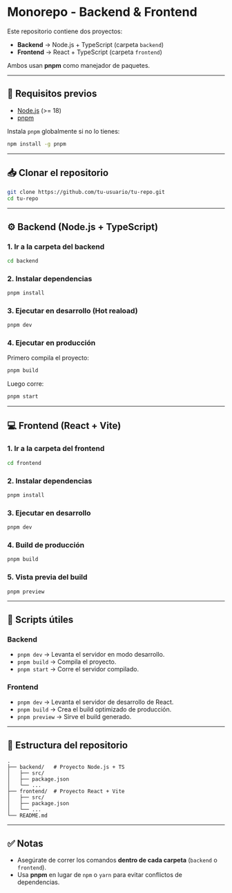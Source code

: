 

# Monorepo - Backend & Frontend

Este repositorio contiene dos proyectos:

- **Backend** → Node.js + TypeScript (carpeta `backend`)
- **Frontend** → React + TypeScript (carpeta `frontend`)

Ambos usan **pnpm** como manejador de paquetes.

---

## 🚀 Requisitos previos

- [Node.js](https://nodejs.org/) (>= 18)
- [pnpm](https://pnpm.io/)

Instala `pnpm` globalmente si no lo tienes:

```bash
npm install -g pnpm
````

---

## 📥 Clonar el repositorio

```bash
git clone https://github.com/tu-usuario/tu-repo.git
cd tu-repo
```

---

## ⚙️ Backend (Node.js + TypeScript)

### 1. Ir a la carpeta del backend

```bash
cd backend
```

### 2. Instalar dependencias

```bash
pnpm install
```

### 3. Ejecutar en desarrollo (Hot reaload)

```bash
pnpm dev
```

### 4. Ejecutar en producción

Primero compila el proyecto:

```bash
pnpm build
```

Luego corre:

```bash
pnpm start
```

---

## 💻 Frontend (React + Vite)

### 1. Ir a la carpeta del frontend

```bash
cd frontend
```

### 2. Instalar dependencias

```bash
pnpm install
```

### 3. Ejecutar en desarrollo

```bash
pnpm dev
```

### 4. Build de producción

```bash
pnpm build
```

### 5. Vista previa del build

```bash
pnpm preview
```

---

## 📜 Scripts útiles

### Backend

* `pnpm dev` → Levanta el servidor en modo desarrollo.
* `pnpm build` → Compila el proyecto.
* `pnpm start` → Corre el servidor compilado.

### Frontend

* `pnpm dev` → Levanta el servidor de desarrollo de React.
* `pnpm build` → Crea el build optimizado de producción.
* `pnpm preview` → Sirve el build generado.

---

## 📂 Estructura del repositorio

```
.
├── backend/   # Proyecto Node.js + TS
│   ├── src/
│   ├── package.json
│   └── ...
├── frontend/  # Proyecto React + Vite
│   ├── src/
│   ├── package.json
│   └── ...
└── README.md
```

---

## ✅ Notas

* Asegúrate de correr los comandos **dentro de cada carpeta** (`backend` o `frontend`).
* Usa **pnpm** en lugar de `npm` o `yarn` para evitar conflictos de dependencias.
